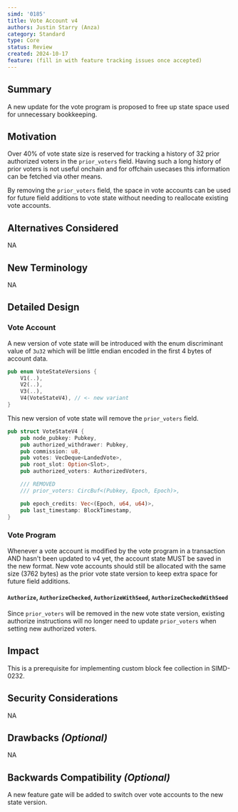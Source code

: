 ```yaml
---
simd: '0185'
title: Vote Account v4
authors: Justin Starry (Anza)
category: Standard
type: Core
status: Review
created: 2024-10-17
feature: (fill in with feature tracking issues once accepted)
---
```


## Summary

A new update for the vote program is proposed to free up state space used for
unnecessary bookkeeping.

## Motivation

Over 40% of vote state size is reserved for tracking a history of 32 prior
authorized voters in the `prior_voters` field. Having such a long history of
prior voters is not useful onchain and for offchain usecases this information
can be fetched via other means.

By removing the `prior_voters` field, the space in vote accounts can be used for
future field additions to vote state without needing to reallocate existing vote
accounts.

## Alternatives Considered

NA

## New Terminology

NA

## Detailed Design

### Vote Account 

A new version of vote state will be introduced with the enum discriminant value
of `3u32` which will be little endian encoded in the first 4 bytes of account
data. 

```rust
pub enum VoteStateVersions {
    V1(..),
    V2(..),
    V3(..),
    V4(VoteStateV4), // <- new variant
}
```

This new version of vote state will remove the `prior_voters` field.

```rust
pub struct VoteStateV4 {
    pub node_pubkey: Pubkey,
    pub authorized_withdrawer: Pubkey,
    pub commission: u8,
    pub votes: VecDeque<LandedVote>,
    pub root_slot: Option<Slot>,
    pub authorized_voters: AuthorizedVoters,

    /// REMOVED
    /// prior_voters: CircBuf<(Pubkey, Epoch, Epoch)>,

    pub epoch_credits: Vec<(Epoch, u64, u64)>,
    pub last_timestamp: BlockTimestamp,
}
```

### Vote Program

Whenever a vote account is modified by the vote program in a transaction AND
hasn't been updated to v4 yet, the account state MUST be saved in the new
format. New vote accounts should still be allocated with the same size (3762
bytes) as the prior vote state version to keep extra space for future field
additions.

#### `Authorize`, `AuthorizeChecked`, `AuthorizeWithSeed`, `AuthorizeCheckedWithSeed`

Since `prior_voters` will be removed in the new vote state version, existing
authorize instructions will no longer need to update `prior_voters` when setting
new authorized voters.

## Impact

This is a prerequisite for implementing custom block fee collection in SIMD-0232.

## Security Considerations

NA

## Drawbacks *(Optional)*

NA

## Backwards Compatibility *(Optional)*

A new feature gate will be added to switch over vote accounts to the new state version.
